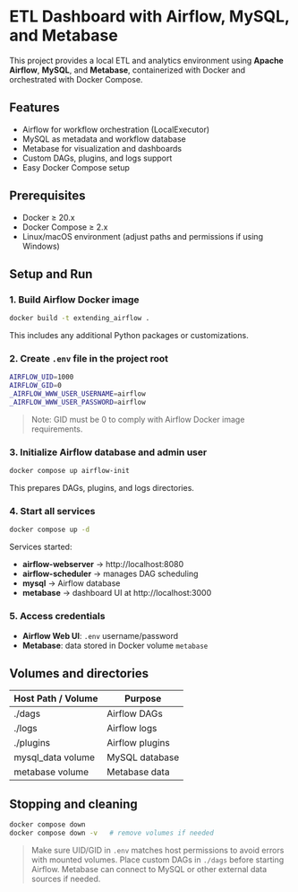# ETL Dashboard with Airflow, MySQL, and Metabase

This project provides a local ETL and analytics environment using **Apache Airflow**, **MySQL**, and **Metabase**, containerized with Docker and orchestrated with Docker Compose.

## Features

- Airflow for workflow orchestration (LocalExecutor)
- MySQL as metadata and workflow database
- Metabase for visualization and dashboards
- Custom DAGs, plugins, and logs support
- Easy Docker Compose setup

## Prerequisites

- Docker ≥ 20.x  
- Docker Compose ≥ 2.x  
- Linux/macOS environment (adjust paths and permissions if using Windows)

## Setup and Run

### 1. Build Airflow Docker image

```bash
docker build -t extending_airflow .
```

This includes any additional Python packages or customizations.

### 2. Create `.env` file in the project root

```bash
AIRFLOW_UID=1000
AIRFLOW_GID=0
_AIRFLOW_WWW_USER_USERNAME=airflow
_AIRFLOW_WWW_USER_PASSWORD=airflow
```

> Note: GID must be 0 to comply with Airflow Docker image requirements.

### 3. Initialize Airflow database and admin user

```bash
docker compose up airflow-init
```

This prepares DAGs, plugins, and logs directories.

### 4. Start all services

```bash
docker compose up -d
```

Services started:

- **airflow-webserver** → http://localhost:8080
- **airflow-scheduler** → manages DAG scheduling
- **mysql** → Airflow database
- **metabase** → dashboard UI at http://localhost:3000

### 5. Access credentials

- **Airflow Web UI**: `.env` username/password
- **Metabase**: data stored in Docker volume `metabase`

## Volumes and directories

| Host Path / Volume | Purpose                  |
|------------------|-------------------------|
| ./dags            | Airflow DAGs            |
| ./logs            | Airflow logs            |
| ./plugins         | Airflow plugins         |
| mysql_data volume | MySQL database          |
| metabase volume   | Metabase data           |

## Stopping and cleaning

```bash
docker compose down
docker compose down -v   # remove volumes if needed
```

> Make sure UID/GID in `.env` matches host permissions to avoid errors with mounted volumes. Place custom DAGs in `./dags` before starting Airflow. Metabase can connect to MySQL or other external data sources if needed.
